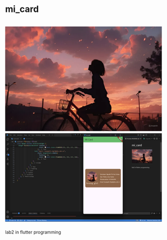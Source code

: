 # mi_card
![demo](assets/snapedit_1719821584810.jpeg)
![demo](assets/demo-mi_card.png)
=======
lab2 in flutter programming
